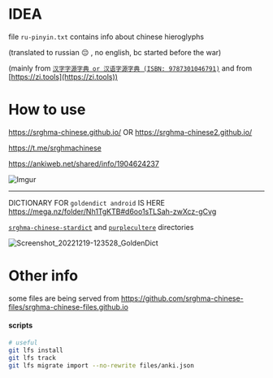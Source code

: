 # IDEA

file `ru-pinyin.txt` contains info about chinese hieroglyphs

(translated to russian 😔 , no english, bc started before the war)

(mainly from [`汉字字源字典 or 汉语字源字典 (ISBN: 9787301046791)`](https://chinese.stackexchange.com/questions/53487) and from [https://zi.tools](https://zi.tools))

# How to use

https://srghma-chinese.github.io/
OR https://srghma-chinese2.github.io/

https://t.me/srghmachinese

https://ankiweb.net/shared/info/1904624237

![Imgur](https://i.imgur.com/KTuAfyY.png?1)

---------

DICTIONARY FOR `goldendict android` IS HERE https://mega.nz/folder/Nh1TgKTB#d6oo1sTLSah-zwXcz-gCvg

[`srghma-chinese-stardict`](https://mega.nz/folder/wkFR2JgY#WgNY62j4FfP17UlKRys0xQ) and [`purplecultere`](https://mega.nz/folder/0gM1HIaD#tQ4jdT1YbwnmGTiKZc93hg) directories

![Screenshot_20221219-123528_GoldenDict](https://user-images.githubusercontent.com/7573215/208418832-9e3e94b1-7c58-4b43-a95c-f210152cb6be.jpg)

# Other info

some files are being served from https://github.com/srghma-chinese-files/srghma-chinese-files.github.io

#### scripts

```sh
# useful
git lfs install
git lfs track
git lfs migrate import --no-rewrite files/anki.json
```
